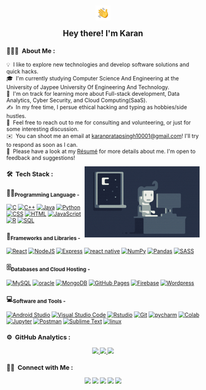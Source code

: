 <h2 align="center"> 
  <img alt="Night Coding" src="./assets/Hand%20Wave.gif" width='40' align="center"/>
  <p>Hey there! I'm Karan</p>
</h2>

<!-- ## 👋 &nbsp;Hey there! I'm Karan -->

### 👨🏻‍💻 &nbsp;About Me :

💡 &nbsp;I like to explore new technologies and develop software solutions and quick hacks.\
🎓 &nbsp;I'm currently studying Computer Science And Engineering at the University of Jaypee University Of Engineering And Technology.\
🌱 &nbsp;I'm on track for learning more about Full-stack development, Data Analytics, Cyber Security, and Cloud Computing(SaaS).\
✍️ &nbsp;In my free time, I persue ethical hacking and typing as hobbies/side hustles.\
💬 &nbsp;Feel free to reach out to me for consulting and volunteering, or just for some interesting discussion.\
✉️ &nbsp;You can shoot me an email at karanpratapsingh10001@gmail.com! I'll try to respond as soon as I can.\
📄 &nbsp;Please have a look at my [Résumé](https://drive.google.com/file/d/1lFzopwoWtiqaTOoWsz4VRy0cQrIZwj26/view?usp=sharing) for more details about me. I'm open to feedback and suggestions!

<img alt="Night Coding" src="https://github.com/karan-10001/karan-10001/blob/main/assets/Night-Coding.gif" align="right"/>

### 🛠 &nbsp;Tech Stack :


### 👨‍💻<sub>Programming Language -</sub>

<p>
    <a href="#"><img alt="C" src="https://img.shields.io/badge/C%20-%232370ED.svg?logo=c&logoColor=white"></a>
    <a href="#"><img alt="C++" src="https://img.shields.io/badge/C++%20-%2300599C.svg?logo=c%2B%2B&logoColor=white"></a>
    <a href="#"><img alt="Java" src="https://img.shields.io/badge/Java-%23007396.svg?logo=java&logoColor=white"></a>
      <a href="#"><img alt="Python" src="https://img.shields.io/badge/Python%20-%2314354C.svg?logo=python&logoColor=white"></a>
    <a href="#"><img alt="CSS" src="https://img.shields.io/badge/CSS%20-%231572B6.svg?logo=css3&logoColor=white"></a>
    <a href="#"><img alt="HTML" src="https://img.shields.io/badge/HTML%20-%23E34F26.svg?logo=html5&logoColor=white"></a>
    <a href="#"><img alt="JavaScript" src="https://img.shields.io/badge/JavaScript%20-%23F7DF1E.svg?logo=javascript&logoColor=black"></a>
     <a href="#"> <img alt="R" src="https://img.shields.io/badge/R-276DC3?logo=r&logoColor=white"></a>
    <a href="#"><img alt="SQL" src="https://img.shields.io/badge/SQL%20-%23025E8C.svg?logo=amazon-dynamodb&logoColor=white"></a>

  ### 🧰<sub>Frameworks and Libraries -</sub>

<p>
    <a href="#"><img alt="React" src="https://img.shields.io/badge/React%20-%2320232a.svg?logo=react&logoColor=%2361DAFB"></a>
    <a href="https://github.com/search?q=user%3ADenverCoder1+is%3Arepo+language%3Ajavascript"><img alt="NodeJS" src="https://img.shields.io/badge/Node.js%20-%2343853D.svg?logo=node.js&logoColor=white"></a>
    <a href="#"><img alt="Express" src="https://img.shields.io/badge/Express.js-000000?logo=express&logoColor=white"></a>
    <a href="#"> <img alt="react native" src="https://img.shields.io/badge/React_Native-20232A?logo=react&logoColor=white"></a>
    <a href="#"><img alt="NumPy" src="https://img.shields.io/badge/Numpy%20-%23013243.svg?logo=numpy&logoColor=white"></a>
    <a href="#"><img alt="Pandas" src="https://img.shields.io/badge/Pandas%20-%23150458.svg?logo=pandas&logoColor=white"></a>
    <a href="#"><img alt="SASS" src="https://img.shields.io/badge/Sass-CC6699?logo=sass&logoColor=white"></a>
</p>

 ### 🗄️<sub>Databases and Cloud Hosting -</sub>

<p>
     <a href="#"><img alt="MySQL" src="https://img.shields.io/badge/MySQL-%2300f.svg?logo=mysql&logoColor=white"></a>
     <a href="#"><img alt="oracle" src="https://img.shields.io/badge/Oracle-F80000?logo=Oracle&logoColor=white"></a>
    <a href="#"><img alt="MongoDB" src ="https://img.shields.io/badge/MongoDB-%234ea94b.svg?logo=mongodb&logoColor=white"></a>
   <a href="#"><img alt="GitHub Pages" src="https://img.shields.io/badge/GitHub%20Pages-%23327FC7.svg?logo=github&logoColor=white"></a>
    <a href="#"><img alt="Firebase" src ="https://img.shields.io/badge/Firebase-%23316192.svg?logo=firebase&logoColor=white"></a>
    <a href="#"><img alt="Wordpress" src="https://img.shields.io/badge/Wordpress-21759B?logo=wordpress&logoColor=white"></a>
</p>

### 💻<sub>Software and Tools - </sub>

<p>
    <a href="#"><img alt="Android Studio" src="https://img.shields.io/badge/Android%20Studio-008678.svg?logo=android-studio&logoColor=white"></a>
  <a href="#"><img alt="Visual Studio Code" src="https://img.shields.io/badge/Visual%20Studio%20Code-0078d7.svg?logo=visual-studio-code&logoColor=white"></a>
    <a href="#"> <img alt="Rstudio" src="https://img.shields.io/badge/RStudio-75AADB?logo=RStudio&logoColor=white"></a>
    <a href="#"><img alt="Git" src="https://img.shields.io/badge/Git%20-%23F05033.svg?logo=git&logoColor=white"></a>
    <a href="#"><img alt="pycharm" src="https://img.shields.io/badge/PyCharm-000000.svg?logo=PyCharm&logoColor=white"></a>
    <a href="#"><img alt="Colab" src="https://img.shields.io/badge/Colab-00b56a.svg?logo=google-colab&logoColor=white"></a>
    <a href="#"><img alt="Jupyter" src="https://img.shields.io/badge/Jupyter%20-%23F37626.svg?logo=Jupyter&logoColor=white"></a>
    <a href="#"><img alt="Postman" src="https://img.shields.io/badge/Postman-FF6C37?logo=postman&logoColor=white"></a>
    <a href="#"><img alt="Sublime Text" src="https://img.shields.io/badge/-Sublime%20Text-302E31?logo=sublime-text&logoColor=white"></a>
    <a href="#"> <img alt="linux" src="https://img.shields.io/badge/Kali_Linux-557C94?logo=kali-linux&logoColor=white"></a>
    
</p>

### ⚙️ &nbsp;GitHub Analytics :

<p align="center">
<a href="https://github.com/karan-10001">
  <img height="180em" src="https://github-readme-stats-eight-theta.vercel.app/api?username=karan-10001&show_icons=true&theme=algolia&include_all_commits=true&count_private=true"/>
  <img height="180em" src="https://github-readme-stats-eight-theta.vercel.app/api/top-langs/?username=karan-10001&layout=compact&langs_count=8&theme=algolia"/>
  <img src="https://github-readme-streak-stats.herokuapp.com/?user=karan-10001&theme=algolia&hide_border=true">
</a>
</p>

### 🤝🏻 &nbsp;Connect with Me :

<p align="center">
<a href="https://linkedin.com/in/karan1000001"> <img src="https://img.shields.io/badge/LinkedIn-0077B5?style=for-the-badge&logo=linkedin&logoColor=white"/></a>
<a href="https://www.instagram.com/___kommando.karan_"><img src="https://img.shields.io/badge/Instagram-E4405F?style=for-the-badge&logo=instagram&logoColor=white"/></a>
<a href=" https://twitter.com/karansingh_100"> <img src="https://img.shields.io/badge/Twitter-1DA1F2?style=for-the-badge&logo=twitter&logoColor=white"/></a>
<a href="https://www.facebook.com/profile.php?id=100039654066255" > <img src="https://img.shields.io/badge/Facebook-1877F2?style=for-the-badge&logo=facebook&logoColor=white"/></a>
 <a href="https://www.snapchat.com/add/karansingh-1001?share_id=JLwlsLaxqSw&locale=en-US "> <img src="https://img.shields.io/badge/Snapchat-FFFC00?style=for-the-badge&logo=snapchat&logoColor=white"/></a> 
</p>
